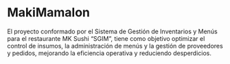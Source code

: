 # MakiMamalon
El proyecto conformado por el Sistema de Gestión de Inventarios y Menús para el restaurante MK Sushi “SGIM”, tiene como objetivo optimizar el control de insumos, la administración de menús y la gestión de proveedores y pedidos, mejorando la eficiencia operativa y reduciendo desperdicios.
